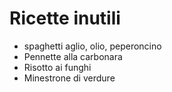 # Ricette inutili

* spaghetti aglio, olio, peperoncino
* Pennette alla carbonara
* Risotto ai funghi
* Minestrone di verdure

